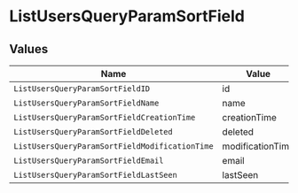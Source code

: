 # ListUsersQueryParamSortField


## Values

| Name                                           | Value                                          |
| ---------------------------------------------- | ---------------------------------------------- |
| `ListUsersQueryParamSortFieldID`               | id                                             |
| `ListUsersQueryParamSortFieldName`             | name                                           |
| `ListUsersQueryParamSortFieldCreationTime`     | creationTime                                   |
| `ListUsersQueryParamSortFieldDeleted`          | deleted                                        |
| `ListUsersQueryParamSortFieldModificationTime` | modificationTime                               |
| `ListUsersQueryParamSortFieldEmail`            | email                                          |
| `ListUsersQueryParamSortFieldLastSeen`         | lastSeen                                       |